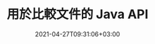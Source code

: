 ---
############################# Static ############################
layout: "product"
date: 2021-04-27T09:31:06+03:00
draft: false

product: "Comparison"
product_tag: "comparison"
platform: "Java"
platform_tag: "java"

############################# Head ############################
head_title: "Java 文檔比較 API |比較 PDF Word Excel HTML 的文本和样式"
head_description: "Java 文檔比較 API 用於比較和合併 Word Excel PPTX OpenOffice、Web、PDF、AutoCAD 和其他文件格式。將文檔與跟踪更改進行比較。"

############################# Header ############################
title: "用於比較文件的 Java API"
description: "創建 Java 應用程序以有效比較所有標准文檔和圖像文件格式的文件內容差異。"
button:
    enable: true
    icon: "fas fa-arrow-down"
    label: "下載免費試用版"
    link: "https://downloads.groupdocs.com/comparison/java"

############################# SubMenu ############################
submenu:
    enable: true
    
    left:
        img_alt: "GroupDocs.Comparison for Java"
        image: "https://www.groupdocs.cloud/templates/groupdocs/images/product-logos/groupdocs-comparison-java.png"
        product: "GroupDocs.Comparison"
        platform: "Java"

    middle:
        button:
            # button loop
            - link: "#overview"
              text: "概述"

            # button loop
            - link: "#features"
              text: "特徵"

            # button loop
            - link: "#support"
              text: "支持"

            # button loop
            - link: "https://products.groupdocs.app/comparison"
              text: "現場演示"

            # button loop
            - link: "https://purchase.groupdocs.com/pricing/comparison/java"
              text: "價錢"

    right:
        link_download: "https://downloads.groupdocs.com/comparison"
        link_learn: "https://docs.groupdocs.com/comparison/java/"
        link_buy: "https://purchase.groupdocs.com"

############################# Overview ############################
overview:
    enable: true
    example_image: "/comparison/comparison-example.png"
    content: |
      
    more_overview:
      # more_overview_loop
      - title: "什麼是 GroupDocs.Comparison for Java"
        content: "GroupDocs.Comparison for Java 是最靈活且易於使用的 API，可幫助您在 Java 環境中開發文檔比較應用程序。差異檢查器和文檔合併 API 允許您檢測相似文檔格式之間內容以及文本樣式的變化和差異。"

      # more_overview_loop
      - title: "支持的格式"
        content: "GroupDocs.Comparison 庫支持檢測流行圖像和文檔格式（例如PDF、HTML、電子郵件Outlook、Microsoft Office Word 文檔、Excel 電子表格、PowerPoint 演示文稿、OneNote、Visio 圖表、文本、png）之間內容和文本樣式的差異、gif 和 bmp 圖像以及一百種其他格式。"
        
      # more_overview_loop
      - title: "比較能力"
        content: "可以執行比較來檢測單詞、段落、表格或圖表的內容及其樣式的變化，並為您提供比較文檔，其中列出了差異的摘要、數量和類型所屬。 GroupDocs.Comparison for Java可以輕鬆提取源文檔的基本信息，通過文件或數據流比較和保存各種格式的簡單、受密碼保護和加密的文檔。"
        
      # more_overview_loop
      - title: "文檔和示例"
        content: "已經有很多關於在不同平台上使用 Comparison 庫的文檔和代碼示例，因此您不必費力思考如何在應用程序中使用 GroupDocs.Comparison for Java API。"
        
      # more_overview_loop
      - title: "兼容性"
        content: "GroupDocs.Comparison for Java 不需要在系統中安裝任何外部軟件。它兼容所有版本的Java，並支持能夠運行Java運行環境的流行操作系統（Windows、Linux、MacOS）。"
    examples:
      enable: true
      
    more_feature:
      # more_feature_loop
      - title: "使用 Java API 輕鬆比較文檔"
        content: |
          通過 GroupDocs.Comparison for Java API，您可以輕鬆比較支持格式的文檔以找出它們之間的差異。以下示例顯示如何使用 Java 比較兩個 Microsoft Word 文檔：
          
          ```java
          try (Comparer comparer = new Comparer("D:\\source.pdf")) {
              comparer.add("D:\\target.pdf");
              comparer.compare("D:\\result.pdf");
          }
          ```
      # more_feature_loop
      - title: "指定比較詳細程度"
        content: "GroupDocs.Comparison for Java 允許您比較三個級別的文檔。您可以將比較強度設置為低（逐字比較文本與成像網格精度 = 50）、中（逐字符比較文本與成像網格精度 = 100）或高（逐字符比較文本與成像網格精度）網格= 150)。"

      # more_feature_loop
      - title: "比較文本樣式"
        content: "除了文檔內容之外，GroupDocs.Comparison for Java API 還允許比較文本樣式。

        在比較單詞和字符的同時，還可以比較字體名稱、大小、顏色、樣式（粗體、斜體、下劃線、小型大寫字母和超鏈接）以及下劃線顏色（如果適用），以檢查比較文檔之間的差異。  

        對於段落比較，還可以比較對齊方式、縮進（左縮進、右縮進）、間距（後空格、前空格）、首行縮進和行間距。  

        同樣，只要適用，頁面的其他部分也可以通過 GroupDocs.Comparison for Java API 進行比較。這些部分包括頁腳距離、頁邊距（左、右、上、下）、頁面高度、頁面方向、邊框顏色和線條寬度。"
      
    tabs:
      enable: true
      
      ## TAB ONE ##
      tab_one:
        description: |
          以下是 GroupDocs.Comparison for Java 的概述：
      
        right:
          enable: true
          icon: "fab fa-html5"
          title: "概述"
          content: |
            * 比較內容和風格
            * 獲取比較摘要
            * 接受/拒絕 Word 中的更改
            * 合併和比較 3 個 Word 文件
            * 支持流
            * 通過流檢測文件類型
            * 比較受保護的文件
            * 比較加密文件
            * 將比較保存為圖像
            * 比較Word中的特定頁面
            * 比較PDF中的水印
            * 應用/放棄更改
      
      ## TAB TWO ##
      tab_two:
        description: |
          GroupDocs.Comparison for Java 支持所有流行的[文檔文件格式](https://docs.groupdocs.com/comparison/java/supported-document-formats/)，包括：Microsoft Office、圖像、圖表等。
        left:
          enable: true
          table:
            # table loop
            - title: "Microsoft Office"
              content: |
                * **Word:** [DOC](https://products.groupdocs.com/comparison/java/doc/), [DOCX](https://products.groupdocs.com/comparison/java/docx/), [DOCM](https://products.groupdocs.com/comparison/java/docm/), [DOT](https://products.groupdocs.com/comparison/java/dot/), [DOTX](https://products.groupdocs.com/comparison/java/dotx/), [DOTM](https://products.groupdocs.com/comparison/java/dotm/), [RTF](https://products.groupdocs.com/comparison/java/rtf/), [TXT](https://products.groupdocs.com/comparison/java/txt/)
                * **Excel:** [XLS](https://products.groupdocs.com/comparison/java/xls/), [XLSX](https://products.groupdocs.com/comparison/java/xlsx/), [XLSM](https://products.groupdocs.com/comparison/java/xlsm/), [XLSB](https://products.groupdocs.com/comparison/java/xlsb/), [XLTM](https://products.groupdocs.com/comparison/java/xltm/), [XLT](https://products.groupdocs.com/comparison/java/xlt/), [XLTM](https://products.groupdocs.com/comparison/java/xltm/), [XLTX](https://products.groupdocs.com/comparison/java/xltx/), [XLAM](https://products.groupdocs.com/comparison/java/xlam/), [SXC](https://products.groupdocs.com/comparison/java/sxc/), [SpreadsheetML](https://products.groupdocs.com/comparison/java/xml/)
                * **PowerPoint:** [PPT](https://products.groupdocs.com/comparison/java/ppt/), [PPTX](https://products.groupdocs.com/comparison/java/pptx/), [PPS](https://products.groupdocs.com/comparison/java/pps/), [PPSX](https://products.groupdocs.com/comparison/java/ppsx/), [PPSM](https://products.groupdocs.com/comparison/java/ppsm/), [POT](https://products.groupdocs.com/comparison/java/pot/), [POTM](https://products.groupdocs.com/comparison/java/potm/), [POTX](https://products.groupdocs.com/comparison/java/potx/), [PPTM](https://products.groupdocs.com/comparison/java/pptm/)
                * **Visio:** [VSD](https://products.groupdocs.com/comparison/java/vsd/), [VDX](https://products.groupdocs.com/comparison/java/vdx/), [VSS](https://products.groupdocs.com/comparison/java/vss/), [VSSX](https://products.groupdocs.com/comparison/java/vssx/), [VSX](https://products.groupdocs.com/comparison/java/vsx/), [VST](https://products.groupdocs.com/comparison/java/vst/), [VSTX](https://products.groupdocs.com/comparison/java/vstx/), [VTX](https://products.groupdocs.com/comparison/java/vtx/), [VSDX](https://products.groupdocs.com/comparison/java/vsdx/), [VDW](https://products.groupdocs.com/comparison/java/vdw/), [VSTM](https://products.groupdocs.com/comparison/java/vstm/), [VSSM](https://products.groupdocs.com/comparison/java/vssm/), [VSDM](https://products.groupdocs.com/comparison/java/vsdm/)
                * **Outlook:** [MSG](https://products.groupdocs.com/comparison/java/msg/), [EML](https://products.groupdocs.com/comparison/java/eml/), [EMLX](https://products.groupdocs.com/comparison/java/emlx/), [PST](https://products.groupdocs.com/comparison/java/pst/), [OST](https://products.groupdocs.com/comparison/java/ost/)
                * **OneNote:** [ONE](https://products.groupdocs.com/comparison/java/one/)

        right:
          enable: true
          table:
            # table loop
            - title: "其他格式"
              content: |
                * **編程語言**: [CS](https://products.groupdocs.com/comparison/java/cs/), [Java](https://products.groupdocs.com/comparison/java/java/), [CPP](https://products.groupdocs.com/comparison/java/cpp/), [JS](https://products.groupdocs.com/comparison/java/js/), [PY](https://products.groupdocs.com/comparison/java/py/), [RB](https://products.groupdocs.com/comparison/java/rb/), [PL](https://products.groupdocs.com/comparison/java/pl/), [ASM](https://products.groupdocs.com/comparison/java/asm/), [GROOVY](https://products.groupdocs.com/comparison/java/groovy/), [JSON](https://products.groupdocs.com/comparison/java/json/), [PHP](https://products.groupdocs.com/comparison/java/php/), [SQL](https://products.groupdocs.com/comparison/java/sql/), [LOG](https://products.groupdocs.com/comparison/java/log/), [DIFF](https://products.groupdocs.com/comparison/java/diff/), [LESS](https://products.groupdocs.com/comparison/java/less/), [SCALA](https://products.groupdocs.com/comparison/java/scala/)
                * **OpenDocument**: [ODT](https://products.groupdocs.com/comparison/java/odt/), [OTT](https://products.groupdocs.com/comparison/java/ott/), [ODS](https://products.groupdocs.com/comparison/java/ods/), [ODP](https://products.groupdocs.com/comparison/java/odp/), [OTP](https://products.groupdocs.com/comparison/java/otp/)
                * **Portable**: [PDF](https://products.groupdocs.com/comparison/java/pdf/), [MOBI](https://products.groupdocs.com/comparison/java/mobi/)
                * **AutoCAD**: [DXF](https://products.groupdocs.com/comparison/java/dxf/), [DWG](https://products.groupdocs.com/comparison/java/dwg/)
                * **Email**: [EML](https://products.groupdocs.com/comparison/java/eml/), [EMLX](https://products.groupdocs.com/comparison/java/emlx/), [MSG](https://products.groupdocs.com/comparison/java/msg/)
                * **Images**: [JPEG](https://products.groupdocs.com/comparison/java/jpeg/), [BMP](https://products.groupdocs.com/comparison/java/bmp/), [PNG](https://products.groupdocs.com/comparison/java/png/), [GIF](https://products.groupdocs.com/comparison/java/gif/), [DCM](https://products.groupdocs.com/comparison/java/dcm/), [DICOM](https://products.groupdocs.com/comparison/java/dicom/), [DjVu](https://products.groupdocs.com/comparison/java/djvu/)
                * **Web**: [HTM](https://products.groupdocs.com/comparison/java/htm/), [HTML](https://products.groupdocs.com/comparison/java/html/), [MHTML](https://products.groupdocs.com/comparison/java/mhtml/)
                * **Text**: [TXT](https://products.groupdocs.com/comparison/java/txt/)

      ## TAB THREE ##
      tab_three:
        description: |
          GroupDocs.Comparison for Java 支持以下操作系統、框架和包管理器：
      
        left:
          enable: true
          table:
            # table loop
            - icon: "fab fa-windows"
              title: "操作系統"
              content: |
                * Microsoft Windows Desktop
                * Microsoft Windows Server
                * Linux
                * MacOS

            # table loop
            - icon: "fas fa-code"
              title: "支持的框架"
              content: |
                * Java 7 (1.7) 或更高

        right:
          enable: true
          table:
            
            # table loop
            - icon: "fas fa-cogs"
              title: "開發環境"
              content: |
                * NetBeans
                * IntelliJ IDEA
                * Eclipse
            # table loop
            - icon: "fas fa-tools"
              title: "構建自動化工具"
              content: |
                * Maven

############################# Features ############################
features:
    enable: true
    title: "GroupDocs.Comparison for Java 功能"

    feature:
      # feature loop
      - icon: "fas fa-copy"
        content: "[比較並識別內容和文本樣式的變化](https://docs.groupdocs.com/comparison/java/compare-documents/)"

      # feature loop
      - icon: "fas fa-eye"
        content: "[保存有關比較文檔的匯總比較列表](https://docs.groupdocs.com/comparison/java/get-extended-information-on-the-summary-page/)"

      # feature loop
      - icon: "fas fa-bolt"
        content: "[比較 Word 文檔的特定頁面](https://docs.groupdocs.com/comparison/java/accept-or-reject-detected-changes/)"
      
      # feature loop
      - icon: "fas fa-file-powerpoint"
        content: "[合併最多 3 個 Microsoft Word 文件以進行比較，並支持“跟踪更改”](https://docs.groupdocs.com/comparison/java/compare-multiple-documents-with-specific-compare-settings/)"

      # feature loop
      - icon: "fas fa-code"
        content: "[在比較過程中輕鬆發現哪些更改來自哪個文檔](https://docs.groupdocs.com/comparison/java/get-list-of-changes/)"

      # feature loop
      - icon: "fas fa-cloud"
        content: "[支持讀取源文檔並通過流發送結果文檔](https://docs.groupdocs.com/comparison/java/load-file-from-stream/)"

      # feature loop
      - icon: "fas fa-remove-format"
        content: "[從流中獲取時檢測文件格式類型](https://docs.groupdocs.com/comparison/java/get-file-info/)"

      # feature loop
      - icon: "fas fa-comment-slash"
        content: "[比較受密碼保護的文檔](https://docs.groupdocs.com/comparison/java/load-password-protected-documents/)"

      # feature loop
      - icon: "fas fa-location-arrow"
        content: "[將比較結果保存為圖像](https://docs.groupdocs.com/comparison/java/generate-document-pages-preview/)"

      # feature loop
      - icon: "fas fa-border-all"
        content: "[將不同文件格式作為圖像進行比較](https://docs.groupdocs.com/comparison/java/generate-document-pages-preview/)"

      # feature loop
      - icon: "fas fa-wrench"
        content: "[比較 PDF 文檔中的水印](https://docs.groupdocs.com/comparison/java/how-to-spot-photos-differences-in-java-or-kotlin/)"

      # feature loop
      - icon: "fas fa-columns"
        content: "[比較文件或流中的文檔並通過流或文件發送結果文檔](https://docs.groupdocs.com/comparison/java/load-file-from-stream/)"

      # feature loop
      - icon: "fas fa-file-word"
        content: "[比較 Word、PDF 或 Excel 文件後接受或放棄更改](https://docs.groupdocs.com/comparison/java/accept-or-reject-detected-changes/)"

      # feature loop
      - icon: "fas fa-envelope"
        content: "[通過文件或流比較加密文檔](https://docs.groupdocs.com/comparison/java/load-file-from-stream/)"

      # feature loop
      - icon: "fas fa-print"
        content: "[用於比較操作的計量許可選項](https://docs.groupdocs.com/comparison/java/evaluation-limitations-and-licensing-of-groupdocs-comparison/)"

      # feature loop
      - icon: "fas fa-file-archive"
        content: "[比較 PDF、Word、Excel、PowerPoint 和註釋文檔時突出顯示標記更改的文本](https://docs.groupdocs.com/comparison/java/customize-changes-styles/)"

      # feature loop
      - icon: "fas fa-lock"
        content: "[計算 PDF、PowerPoint 幻燈片和圖表中變化的正確坐標](https://docs.groupdocs.com/comparison/java/get-changes-coordinates/)"

      # feature loop
      - icon: "fas fa-file-code"
        content: "[比較多個（兩個以上）PDF、Excel、OneNote、圖表、電子郵件和文本文檔](https://docs.groupdocs.com/comparison/java/compare-multiple-documents/)"
      
      # feature loop
      - icon: "fas fa-fill-drip"
        content: "[比較支持的文件格式的頁眉和頁腳](https://docs.groupdocs.com/comparison/net/how-to-select-options-for-flexible-comparing/)"

      # feature loop
      - icon: "fas fa-file-excel"
        content: "[比較文檔並將不同格式的文檔頁面另存為圖像](https://docs.groupdocs.com/comparison/java/generate-document-pages-preview/)"


############################# Support ############################
support:
    enable: true

############################# Solutions ############################
solutions:
    enable: true
    title: "GroupDocs.Comparison 為其他流行的開發環境提供文檔查看 API"

    solution:
        # solution loop
        - img_alt: "GroupDocs.Comparison for .NET"
          image: "https://www.groupdocs.cloud/templates/groupdocs/images/product-logos/groupdocs-comparison-net.png"
          product: "GroupDocs.Comparison"
          platform: ".NET"
          link: "/comparison/net/"

############################# Back to top ###############################
back_to_top:
  enable: true
---